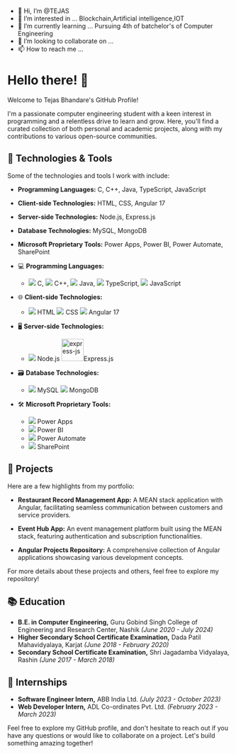- 👋 Hi, I’m @TEJAS
- 👀 I’m interested in ...
Blockchain,Artificial intelligence,IOT
- 🌱 I’m currently learning ...
Pursuing 4th of batchelor's of Computer Engineering
- 💞️ I’m looking to collaborate on ...
- 📫 How to reach me ...

# Hello there! 👋

Welcome to Tejas Bhandare's GitHub Profile!

I'm a passionate computer engineering student with a keen interest in programming and a relentless drive to learn and grow. Here, you'll find a curated collection of both personal and academic projects, along with my contributions to various open-source communities.

## 🔧 Technologies & Tools

Some of the technologies and tools I work with include:

- **Programming Languages:** C, C++, Java, TypeScript, JavaScript
- **Client-side Technologies:** HTML, CSS, Angular 17
- **Server-side Technologies:** Node.js, Express.js
- **Database Technologies:** MySQL, MongoDB
- **Microsoft Proprietary Tools:** Power Apps, Power BI, Power Automate, SharePoint
- 💻 **Programming Languages:** 
  - <img src="https://img.icons8.com/color/48/000000/c-programming.png"/> C, <img src="https://img.icons8.com/color/48/000000/c-plus-plus-logo.png"/> C++, <img src="https://img.icons8.com/color/48/000000/java-coffee-cup-logo.png"/> Java, <img src="https://img.icons8.com/color/48/000000/typescript.png"/> TypeScript, <img src="https://img.icons8.com/color/48/000000/javascript.png"/> JavaScript

- 🌐 **Client-side Technologies:** 
  - <img src="https://img.icons8.com/color/48/000000/html-5.png"/> HTML <img src="https://img.icons8.com/color/48/000000/css3.png"/> CSS <img src="https://img.icons8.com/color/48/000000/angularjs.png"/> Angular 17

- 🖥️ **Server-side Technologies:** 
  - <img src="https://img.icons8.com/color/48/000000/nodejs.png"/> Node.js <img width="50" height="50" src="https://img.icons8.com/ios/50/express-js.png" alt="express-js"/>Express.js

- 🗃️ **Database Technologies:** 
  - <img src="https://img.icons8.com/color/48/000000/mysql.png"/> MySQL <img src=".../icons8-mongodb-a-cross-platform-document-oriented-database-program-16.png"/> MongoDB

- 🛠️ **Microsoft Proprietary Tools:** 
  - <img src="https://img.icons8.com/color/48/000000/powerapps.png"/> Power Apps
  - <img src="https://img.icons8.com/color/48/000000/power-bi.png"/> Power BI
  - <img src="https://img.icons8.com/color/48/000000/power-automate.png"/> Power Automate
  - <img src="https://img.icons8.com/color/48/000000/sharepoint.png"/> SharePoint

## 🚀 Projects

Here are a few highlights from my portfolio:

- **Restaurant Record Management App:** A MEAN stack application with Angular, facilitating seamless communication between customers and service providers.
  
- **Event Hub App:** An event management platform built using the MEAN stack, featuring authentication and subscription functionalities.

- **Angular Projects Repository:** A comprehensive collection of Angular applications showcasing various development concepts.

For more details about these projects and others, feel free to explore my repository!

## 📚 Education

- **B.E. in Computer Engineering,** Guru Gobind Singh College of Engineering and Research Center, Nashik *(June 2020 - July 2024)*
- **Higher Secondary School Certificate Examination,** Dada Patil Mahavidyalaya, Karjat *(June 2018 - February 2020)*
- **Secondary School Certificate Examination,** Shri Jagadamba Vidyalaya, Rashin *(June 2017 - March 2018)*

## 💼 Internships

- **Software Engineer Intern,** ABB India Ltd. *(July 2023 - October 2023)*
- **Web Developer Intern,** ADL Co-ordinates Pvt. Ltd. *(February 2023 - March 2023)*

Feel free to explore my GitHub profile, and don't hesitate to reach out if you have any questions or would like to collaborate on a project. Let's build something amazing together!
<!---
PhoenixTEJAS/PhoenixTEJAS is a ✨ special ✨ repository because its `README.md` (this file) appears on your GitHub profile.
You can click the Preview link to take a look at your changes.
--->
